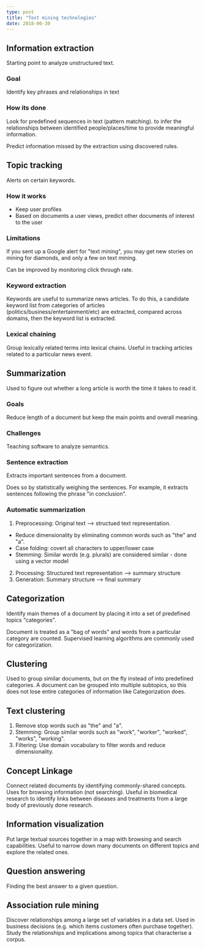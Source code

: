 ```yaml
---
type: post
title: "Text mining technologies"
date: 2018-06-30
---
```


## Information extraction

Starting point to analyze unstructured text.

### Goal

Identify key phrases and relationships in text

### How its done

Look for predefined sequences in text (pattern matching).
to infer the relationships between identified people/places/time
to provide meaningful information.

Predict information missed by the extraction using discovered rules.



## Topic tracking

Alerts on certain keywords.

### How it works

* Keep user profiles
* Based on documents a user views, predict other documents of interest to the user

### Limitations

If you sent up a Google alert for "text mining",
you may get new stories on mining for diamonds,
and only a few on text mining.

Can be improved by monitoring click through rate.

### Keyword extraction

Keywords are useful to summarize news articles.
To do this, a candidate keyword list from categories of articles (politics/business/entertainment/etc)
are extracted, compared across domains,
then the keyword list is extracted.

### Lexical chaining

Group lexically related terms into lexical chains.
Useful in tracking articles related to a particular news event.



## Summarization

Used to figure out whether a long article is worth the time it takes to read it.

### Goals

Reduce length of a document but keep the main points and overall meaning.

### Challenges

Teaching software to analyze semantics.

### Sentence extraction

Extracts important sentences from a document.

Does so by statistically weighing the sentences.
For example, it extracts sentences following the phrase "in conclusion".

### Automatic summarization

1. Preprocessing: Original text --> structued text representation.
  * Reduce dimensionality by eliminating common words such as "the" and "a".
  * Case folding: covert all characters to upper/lower case
  * Stemming: Similar words (e.g. plurals) are considered similar - done using a vector model
2. Processing: Structured text representation --> summary structure
3. Generation: Summary structure --> final summary



## Categorization

Identify main themes of a document by placing it into a set of predefined topics "categories".

Document is treated as a "bag of words" and words from a particular category are counted.
Supervised learning algorithms are commonly used for categorization.


## Clustering

Used to group similar documents, but on the fly instead of into predefined categories.
A document can be grouped into multiple subtopics, so this does not lose entire
categories of information like Categorization does.

## Text clustering

1. Remove stop words such as "the" and "a".
2. Stemming: Group similar words such as "work", "worker", "worked", "works", "working".
3. Filtering: Use domain vocabulary to filter words and reduce dimensionality.


## Concept Linkage

Connect related documents by identifying commonly-shared concepts.
Uses for browsing information (not searching).
Useful in biomedical research to identify links between diseases and treatments
from a large body of previously done research.


## Information visualization

Put large textual sources together in a map with browsing and search capabilities.
Useful to narrow down many documents on different topics and explore the related ones.


## Question answering

Finding the best answer to a given question.


## Association rule mining

Discover relationships among a large set of variables in a data set.
Used in business decisions (e.g. which items customers often purchase together).
Study the relationships and implications among topics that characterise a corpus.































